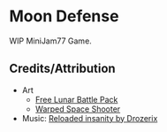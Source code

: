 # Moon Defense

WIP MiniJam77 Game.

## Credits/Attribution

- Art
	- [Free Lunar Battle Pack](https://mattwalkden.itch.io/lunar-battle-pack)
	- [Warped Space Shooter](https://ansimuz.itch.io/warped-space-shooter)
- Music: [Reloaded insanity by Drozerix](https://modarchive.org/index.php?request=view_by_moduleid&query=177968)
